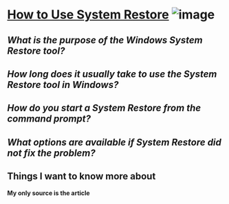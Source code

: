 # [How to Use System Restore](https://www.lifewire.com/how-to-use-system-restore-in-windows-2626131) ![image](https://github.com/GODKINGDEATHLORD/ops-reading-notes/assets/107386231/9b140876-ed4d-4e3e-bac8-f38a2f60b233)


## *What is the purpose of the Windows System Restore tool?*


## *How long does it usually take to use the System Restore tool in Windows?*


## *How do you start a System Restore from the command prompt?*


## *What options are available if System Restore did not fix the problem?*


## Things I want to know more about


**My only source is the article**  
